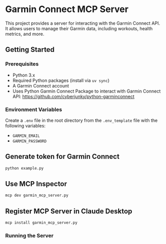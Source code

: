 # Garmin Connect MCP Server

This project provides a server for interacting with the Garmin Connect API. It allows users to manage their Garmin data, including workouts, health metrics, and more.

## Getting Started

### Prerequisites

- Python 3.x
- Required Python packages (install via `uv sync`)
- A Garmin Connect account
- Uses Python Garmin Connect Package to interact with Garmin Connect API: https://github.com/cyberjunky/python-garminconnect

### Environment Variables

Create a `.env` file in the root directory from the `.env_template` file with the following variables:

- `GARMIN_EMAIL`
- `GARMIN_PASSWORD`

## Generate token for Garmin Connect

```bash
python example.py
```

## Use MCP Inspector

```bash
mcp dev garmin_mcp_server.py
```

## Register MCP Server in Claude Desktop

```bash
mcp install garmin_mcp_server.py
```

### Running the Server


